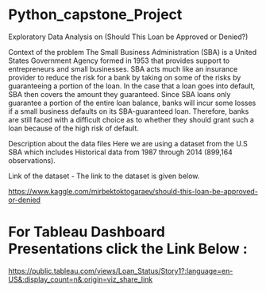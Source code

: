 # Python_capstone_Project
Exploratory Data Analysis on (Should This Loan be Approved or Denied?)

Context of the problem
The Small Business Administration (SBA) is a United States Government Agency formed in 1953 that provides support to entrepreneurs and small businesses. SBA acts much like an insurance provider to reduce the risk for a bank by taking on some of the risks by guaranteeing a portion of the loan. In the case that a loan goes into default, SBA then covers the amount they guaranteed. Since SBA loans only guarantee a portion of the entire loan balance, banks will incur some losses if a small business defaults on its SBA-guaranteed loan. Therefore, banks are still faced with a difficult choice as to whether they should grant such a loan because of the high risk of default.

Description about the data files
Here we are using a dataset from the U.S SBA which includes Historical data from 1987 through 2014 (899,164 observations).

Link of the dataset -
The link to the dataset is given below.

https://www.kaggle.com/mirbektoktogaraev/should-this-loan-be-approved-or-denied



# For Tableau Dashboard Presentations click the Link Below :
https://public.tableau.com/views/Loan_Status/Story1?:language=en-US&:display_count=n&:origin=viz_share_link
